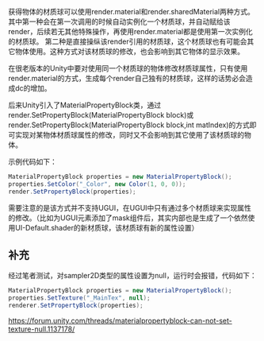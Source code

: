 获得物体的材质球可以使用render.material和render.sharedMaterial两种方式。
其中第一种会在第一次调用的时候自动实例化一个材质球，并自动赋给该render，后续若无其他特殊操作，再使用render.material都是使用第一次实例化的材质球。
第二种是直接操纵该render引用的材质球，这个材质球也有可能会其它物体使用。这种方式对该材质球的修改，也会影响到其它物体的显示效果。

在很老版本的Unity中要对使用同一个材质球的物体修改材质球属性，只有使用render.material的方式，生成每个render自己独有的材质球，这样的话势必会造成dc的增加。

后来Unity引入了MaterialPropertyBlock类，通过render.SetPropertyBlock(MaterialPropertyBlock block)或render.SetPropertyBlock(MaterialPropertyBlock block,int matIndex)的方式即可实现对某物体材质球属性的修改，同时又不会影响到其它使用了该材质球的物体。

示例代码如下：
```csharp
MaterialPropertyBlock properties = new MaterialPropertyBlock();
properties.SetColor("_Color", new Color(1, 0, 0));
render.SetPropertyBlock(properties);
```

需要注意的是该方式并不支持UGUI，在UGUI中只有通过多个材质球来实现属性的修改。（比如为UGUI元素添加了mask组件后，其实内部也是生成了一个依然使用UI-Default.shader的新材质球，该材质球有新的属性设置）

## 补充
经过笔者测试，对sampler2D类型的属性设置为null，运行时会报错，代码如下：
```csharp
MaterialPropertyBlock properties = new MaterialPropertyBlock();
properties.SetTexture("_MainTex", null); 
renderer.SetPropertyBlock(properties);
```
https://forum.unity.com/threads/materialpropertyblock-can-not-set-texture-null.1137178/